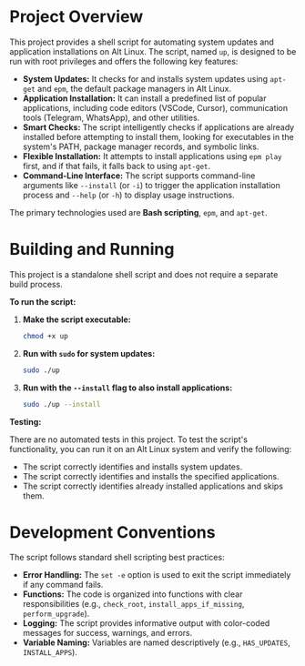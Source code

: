 # Project Overview

This project provides a shell script for automating system updates and application installations on Alt Linux. The script, named `up`, is designed to be run with root privileges and offers the following key features:

- **System Updates:** It checks for and installs system updates using `apt-get` and `epm`, the default package managers in Alt Linux.
- **Application Installation:** It can install a predefined list of popular applications, including code editors (VSCode, Cursor), communication tools (Telegram, WhatsApp), and other utilities.
- **Smart Checks:** The script intelligently checks if applications are already installed before attempting to install them, looking for executables in the system's PATH, package manager records, and symbolic links.
- **Flexible Installation:** It attempts to install applications using `epm play` first, and if that fails, it falls back to using `apt-get`.
- **Command-Line Interface:** The script supports command-line arguments like `--install` (or `-i`) to trigger the application installation process and `--help` (or `-h`) to display usage instructions.

The primary technologies used are **Bash scripting**, `epm`, and `apt-get`.

# Building and Running

This project is a standalone shell script and does not require a separate build process.

**To run the script:**

1.  **Make the script executable:**
    ```bash
    chmod +x up
    ```

2.  **Run with `sudo` for system updates:**
    ```bash
    sudo ./up
    ```

3.  **Run with the `--install` flag to also install applications:**
    ```bash
    sudo ./up --install
    ```

**Testing:**

There are no automated tests in this project. To test the script's functionality, you can run it on an Alt Linux system and verify the following:

*   The script correctly identifies and installs system updates.
*   The script correctly identifies and installs the specified applications.
*   The script correctly identifies already installed applications and skips them.

# Development Conventions

The script follows standard shell scripting best practices:

*   **Error Handling:** The `set -e` option is used to exit the script immediately if any command fails.
*   **Functions:** The code is organized into functions with clear responsibilities (e.g., `check_root`, `install_apps_if_missing`, `perform_upgrade`).
*   **Logging:** The script provides informative output with color-coded messages for success, warnings, and errors.
*   **Variable Naming:** Variables are named descriptively (e.g., `HAS_UPDATES`, `INSTALL_APPS`).
